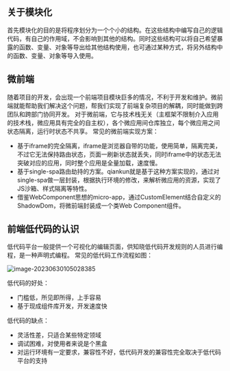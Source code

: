 ## 关于模块化

首先模块化的目的是将程序划分为一个个小的结构。在这些结构中编写自己的逻辑代码，有自己的作用域，不会影响到其他的结构。同时这些结构可以将自己希望暴露的函数、变量、对象等导出给其他结构使用，也可通过某种方式，将另外结构中的函数、变量、对象等导入使用。

## 微前端

随着项目的开发，会出现一个前端项目模块巨多的情况，不利于开发和维护。微前端就能帮助我们解决这个问题，帮我们实现了前端复杂项目的解耦，同时能做到跨团队和跨部门协同开发。 对于微前端，它与技术栈无关（主框架不限制介入应用的技术栈，微应用具有完全的自主权），各个微应用间仓库独立，每个微应用之间状态隔离，运行时状态不共享。 常见的微前端实现方案：

- 基于iframe的完全隔离，iframe是浏览器自带的功能，使用简单，隔离完美，不过它无法保持路由状态，页面一刷新状态就丢失，同时iframe中的状态无法突破对应的应用，同时整个应用是全量加载，速度慢。
- 基于single-spa路由劫持的方案。qiankun就是基于这种方案实现的，通过对single-spa做一层封装，根据执行环境的修改，来解析微应用的资源，实现了JS沙箱、样式隔离等特性。
- 借鉴WebComponent思想的micro-app，通过CustomElement结合自定义的ShadowDom，将微前端封装成一个类Web Component组件。

## 前端低代码的认识

低代码平台一般提供一个可视化的编辑页面，供知晓低代码开发规则的人员进行编程，是一种声明式编程。 常见的低代码工作流程如图：

![image-20230630105028385](http://oss.chengzz.com/typora_img/202306301050420.png?imageView2/0/q/75%7Cwatermark/1/image/aHR0cHM6Ly93d3cuY2hlbmd6ei5jb20vd2F0ZXJtYXJrLnBuZw==/dissolve/65/gravity/SouthEast/dx/10/dy/10)

低代码的好处：

- 门槛低，所见即所得，上手容易
- 基于现成组件库开发，开发速度快

低代码的缺点：

- 灵活性差，只适合某些特定领域
- 调试困难，对使用者来说是个黑盒
- 对运行环境有一定要求，兼容性不好，低代码开发的兼容性完全取决于低代码平台的支持